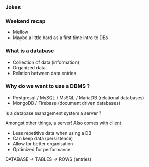 ### Jokes

### Weekend recap

- Mellow
- Maybe a little hard as a first time intro to DBs

### What is a database

- Collection of data (information)
- Organized data
- Relation between data entries

### Why do we want to use a DBMS ?

- Postgresql / MySQL / MsSQL / MariaDB (relational databases)
- MongoDB / Firebase (document driven databases)

Is a database management system a server ?

Amongst other things, a server! Also comes with client

- Less repetitive data when using a DB
- Can keep data (persistence)
- Allow for better organisation
- Optimized for performance


DATABASE -> TABLES -> ROWS (entries)

